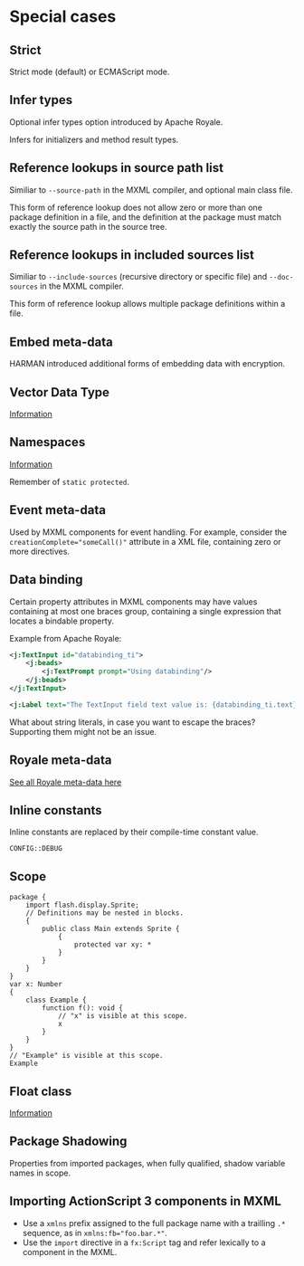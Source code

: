 # Special cases

## Strict

Strict mode (default) or ECMAScript mode.

## Infer types

Optional infer types option introduced by Apache Royale.

Infers for initializers and method result types.

## Reference lookups in source path list

Similiar to `--source-path` in the MXML compiler, and optional main class file.

This form of reference lookup does not allow zero or more than one package definition in a file, and the definition at the package must match exactly the source path in the source tree.

## Reference lookups in included sources list

Similiar to `--include-sources` (recursive directory or specific file) and `--doc-sources` in the MXML compiler.

This form of reference lookup allows multiple package definitions within a file.

## Embed meta-data

HARMAN introduced additional forms of embedding data with encryption.

## Vector Data Type

[Information](https://github.com/hydroper/as3parser/blob/0.3/docs/verifier/vector.md)

## Namespaces

[Information](https://github.com/hydroper/as3parser/blob/0.3/docs/verifier/Type/kinds/namespace.md)

Remember of `static protected`.

## Event meta-data

Used by MXML components for event handling. For example, consider the `creationComplete="someCall()"` attribute in a XML file, containing zero or more directives.

## Data binding

Certain property attributes in MXML components may have values containing at most one braces group, containing a single expression that locates a bindable property.

Example from Apache Royale:

```xml
<j:TextInput id="databinding_ti">
    <j:beads>
        <j:TextPrompt prompt="Using databinding"/>
    </j:beads>
</j:TextInput>

<j:Label text="The TextInput field text value is: {databinding_ti.text}"/>
```

What about string literals, in case you want to escape the braces? Supporting them might not be an issue.

## Royale meta-data

[See all Royale meta-data here](https://apache.github.io/royale-docs/features/as3/metadata)

## Inline constants

Inline constants are replaced by their compile-time constant value.

```
CONFIG::DEBUG
```

## Scope

```as3
package {
    import flash.display.Sprite;
    // Definitions may be nested in blocks.
    {
        public class Main extends Sprite {
            {
                protected var xy: *
            }
        }
    }
}
var x: Number
{
    class Example {
        function f(): void {
            // "x" is visible at this scope.
            x
        }
    }
}
// "Example" is visible at this scope.
Example
```

## Float class

[Information](https://github.com/airsdk/Adobe-Runtime-Support/discussions/3081#discussioncomment-9091556)

## Package Shadowing

Properties from imported packages, when fully qualified, shadow variable names in scope.

## Importing ActionScript 3 components in MXML

* Use a `xmlns` prefix assigned to the full package name with a trailling `.*` sequence, as in `xmlns:fb="foo.bar.*"`.
* Use the `import` directive in a `fx:Script` tag and refer lexically to a component in the MXML.